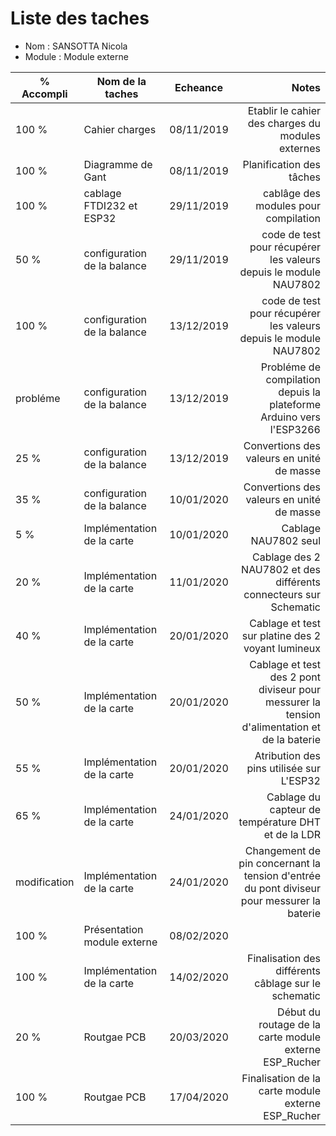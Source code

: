 
Liste des taches
==
- Nom : SANSOTTA Nicola
- Module : Module externe

% Accompli | Nom de la taches | Echeance | Notes
---------- | ---------------- | ---------- | --------------:
100 %  | Cahier charges | 08/11/2019 | Etablir le cahier des charges du modules externes 
100 %  | Diagramme de Gant | 08/11/2019 | Planification des tâches 
100 %  |cablage FTDI232 et ESP32| 29/11/2019 | cablâge des modules pour compilation 
50 %   |configuration de la balance| 29/11/2019 | code de test pour récupérer les valeurs depuis le module NAU7802
100 %  |configuration de la balance| 13/12/2019 | code de test pour récupérer les valeurs depuis le module NAU7802
probléme     |configuration de la balance| 13/12/2019 | Probléme de compilation depuis la plateforme Arduino vers l'ESP3266
25 %   |configuration de la balance| 13/12/2019 | Convertions des valeurs en unité de masse
35 %   |configuration de la balance| 10/01/2020 | Convertions des valeurs en unité de masse
5 %    |Implémentation de la carte| 10/01/2020 | Cablage NAU7802 seul
20 %    |Implémentation de la carte| 11/01/2020 | Cablage des 2 NAU7802 et des différents connecteurs sur Schematic
40 %    |Implémentation de la carte| 20/01/2020 | Cablage et test sur platine des 2 voyant lumineux
50 %    |Implémentation de la carte| 20/01/2020 | Cablage et test des 2 pont diviseur pour messurer la tension d'alimentation et de la baterie
55 %    |Implémentation de la carte| 20/01/2020 | Atribution des pins utilisée sur L'ESP32
65 %    |Implémentation de la carte| 24/01/2020 | Cablage du capteur de température DHT et de la LDR
modification    |Implémentation de la carte| 24/01/2020 | Changement de pin concernant la tension d'entrée du pont diviseur pour messurer la baterie
100 %    |Présentation module externe| 08/02/2020 | 
100 %    |Implémentation de la carte| 14/02/2020 | Finalisation des différents câblage sur le schematic
20 %    |Routgae PCB| 20/03/2020 | Début du routage de la carte module externe ESP_Rucher
100 %    |Routgae PCB| 17/04/2020 | Finalisation de la carte module externe ESP_Rucher
